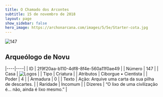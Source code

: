 ```yaml
---
title: O Chamado dos Arcontes
subtitle: 15 de novembro de 2018
layout: page
show_sidebar: false
hero_image: https://archonarcana.com/images/5/5e/Starter-cota.jpg
---
```


![147](https://cdn.keyforgegame.com/media/card_front/pt/341_147_X27M5CQW494F_pt.png)

## Arqueólogo de Novu

|----|----|
| ID | 2f9f20aa-b110-4df8-8f4e-560a11f0ae49 |
| Número | 147 |
| Casa | ![Logos](https://archonarcana.com/images/thumb/c/ce/Logos.png/22px-Logos.png "Logos") |
| Tipo | Criatura |
| Atributos | Ciborgue • Cientista |
| Poder | 4 |
| Armadura | 0 |
| Texto | Ação: Arquive uma carta da sua pilha de descartes. |
| Raridade | Incomum |
| Dizeres | “O lixo de uma civilização é... não,  ainda é lixo mesmo.” |
